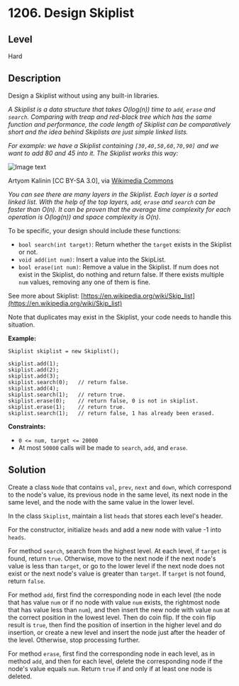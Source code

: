 # 1206. Design Skiplist
## Level
Hard

## Description
Design a Skiplist without using any built-in libraries.

*A Skiplist is a data structure that takes O(log(n)) time to `add`, `erase` and `search`. Comparing with treap and red-black tree which has the same function and performance, the code length of Skiplist can be comparatively short and the idea behind Skiplists are just simple linked lists.*

*For example: we have a Skiplist containing `[30,40,50,60,70,90]` and we want to add 80 and 45 into it. The Skiplist works this way:*

![Image text](https://assets.leetcode.com/uploads/2019/09/27/1506_skiplist.gif)

Artyom Kalinin [CC BY-SA 3.0], via [Wikimedia Commons](https://commons.wikimedia.org/wiki/File:Skip_list_add_element-en.gif)

*You can see there are many layers in the Skiplist. Each layer is a sorted linked list. With the help of the top layers, `add`, `erase` and `search` can be faster than O(n). It can be proven that the average time complexity for each operation is O(log(n)) and space complexity is O(n).*

To be specific, your design should include these functions:

* `bool search(int target)`: Return whether the `target` exists in the Skiplist or not.
* `void add(int num)`: Insert a value into the SkipList. 
* `bool erase(int num)`: Remove a value in the Skiplist. If num does not exist in the Skiplist, do nothing and return false. If there exists multiple `num` values, removing any one of them is fine.

See more about Skiplist: [https://en.wikipedia.org/wiki/Skip_list](https://en.wikipedia.org/wiki/Skip_list)

Note that duplicates may exist in the Skiplist, your code needs to handle this situation.

**Example:**
```
Skiplist skiplist = new Skiplist();

skiplist.add(1);
skiplist.add(2);
skiplist.add(3);
skiplist.search(0);   // return false.
skiplist.add(4);
skiplist.search(1);   // return true.
skiplist.erase(0);    // return false, 0 is not in skiplist.
skiplist.erase(1);    // return true.
skiplist.search(1);   // return false, 1 has already been erased.
```

**Constraints:**

* `0 <= num, target <= 20000`
* At most `50000` calls will be made to `search`, `add`, and `erase`.

## Solution
Create a class `Node` that contains `val`, `prev`, `next` and `down`, which correspond to the node's value, its previous node in the same level, its next node in the same level, and the node with the same value in the lower level.

In the class `Skiplist`, maintain a list `heads` that stores each level's header.

For the constructor, initialize `heads` and add a new node with value -1 into `heads`.

For method `search`, search from the highest level. At each level, if `target` is found, return `true`. Otherwise, move to the next node if the next node's value is less than `target`, or go to the lower level if the next node does not exist or the next node's value is greater than `target`. If `target` is not found, return `false`.

For method `add`, first find the corresponding node in each level (the node that has value `num` or if no node with value `num` exists, the rightmost node that has value less than `num`), and then insert the new node with value `num` at the correct position in the lowest level. Then do coin flip. If the coin flip result is `true`, then find the position of insertion in the higher level and do insertion, or create a new level and insert the node just after the header of the level. Otherwise, stop processing further.

For method `erase`, first find the corresponding node in each level, as in method `add`, and then for each level, delete the corresponding node if the node's value equals `num`. Return `true` if and only if at least one node is deleted.
